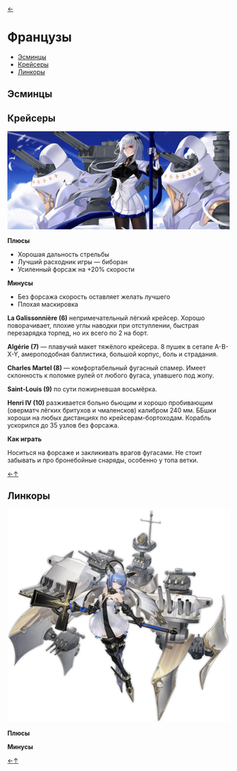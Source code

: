 [←](../readme.md)

# Французы

- [Эсминцы](#Эсминцы)
- [Крейсеры](#Крейсеры)
- [Линкоры](#Линкоры)

## Эсминцы

## Крейсеры
![Saint_Louis](../images/saint_louis.jpg)

**Плюсы**
- Хорошая дальность стрельбы
- Лучший расходник игры — биборан
- Усиленный форсаж на +20% скорости

**Минусы**
- Без форсажа скорость оставляет желать лучшего
- Плохая маскировка

**La Galissonnière (6)** непримечательный лёгкий крейсер. Хорошо поворачивает, плохие углы наводки при отступлении, быстрая перезарядка торпед, но их всего по 2 на борт.

**Algérie (7)** — плавучий макет тяжёлого крейсера. 8 пушек в сетапе A-B-X-Y, амероподобная баллистика, большой корпус, боль и страдания.

**Charles Martel (8)** — комфортабельный фугасный спамер. Имеет склонность к поломке рулей от любого фугаса, упавшего под жопу.

**Saint-Louis (9)** по сути пожирневшая восьмёрка.

**Henri IV (10)** разживается больно бьющим и хорошо пробивающим (оверматч лёгких бритухов и чмаленсков) калибром 240 мм. ББшки хороши на любых дистанциях по крейсерам-бортоходам. Корабль ускорился до 35 узлов без форсажа.

**Как играть**

Носиться на форсаже и закликивать врагов фугасами. Не стоит забывать и про бронебойные снаряды, особенно у топа ветки.

[←](../readme.md)[↑](#Французы)

## Линкоры
![Gascogne](../images/gascogne.png)

**Плюсы**


**Минусы**

[←](../readme.md)[↑](#Французы)
